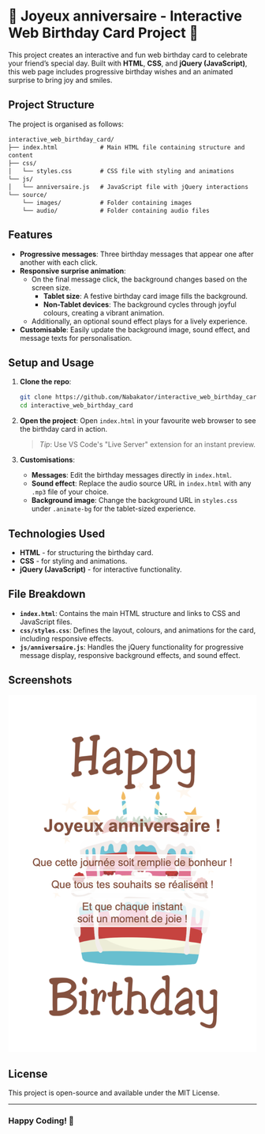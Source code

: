 # 🎉 Joyeux anniversaire - Interactive Web Birthday Card Project 🎉

This project creates an interactive and fun web birthday card to celebrate your friend’s special day. Built with **HTML**, **CSS**, and **jQuery (JavaScript)**, this web page includes progressive birthday wishes and an animated surprise to bring joy and smiles. 

## Project Structure

The project is organised as follows:
```
interactive_web_birthday_card/
├── index.html            # Main HTML file containing structure and content
├── css/
│   └── styles.css        # CSS file with styling and animations
└── js/
│   └── anniversaire.js   # JavaScript file with jQuery interactions
└── source/
    └── images/           # Folder containing images
    └── audio/            # Folder containing audio files
```

## Features

- **Progressive messages**: Three birthday messages that appear one after another with each click.
- **Responsive surprise animation**: 
  - On the final message click, the background changes based on the screen size.
    - **Tablet size**: A festive birthday card image fills the background.
    - **Non-Tablet devices**: The background cycles through joyful colours, creating a vibrant animation.
  - Additionally, an optional sound effect plays for a lively experience.
- **Customisable**: Easily update the background image, sound effect, and message texts for personalisation.

## Setup and Usage

1. **Clone the repo**:
   ```bash
   git clone https://github.com/Nabakator/interactive_web_birthday_card.git
   cd interactive_web_birthday_card
   ```

2. **Open the project**:
   Open `index.html` in your favourite web browser to see the birthday card in action.
   > *Tip*: Use VS Code's "Live Server" extension for an instant preview.

4. **Customisations**:
   - **Messages**: Edit the birthday messages directly in `index.html`.
   - **Sound effect**: Replace the audio source URL in `index.html` with any `.mp3` file of your choice.
   - **Background image**: Change the background URL in `styles.css` under `.animate-bg` for the tablet-sized experience.

## Technologies Used

- **HTML** - for structuring the birthday card.
- **CSS** - for styling and animations.
- **jQuery (JavaScript)** - for interactive functionality.

## File Breakdown

- **`index.html`**: Contains the main HTML structure and links to CSS and JavaScript files.
- **`css/styles.css`**: Defines the layout, colours, and animations for the card, including responsive effects.
- **`js/anniversaire.js`**: Handles the jQuery functionality for progressive message display, responsive background effects, and sound effect.

## Screenshots

![screenshot](source/images/interactive_web_birthday_card_screenshot.png)

## License

This project is open-source and available under the MIT License.

---

### Happy Coding! 🥳
